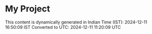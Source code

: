 # My Project

This content is dynamically generated in Indian Time (IST): 2024-12-11 16:50:09 IST
Converted to UTC: 2024-12-11 11:20:09 UTC
